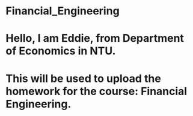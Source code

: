 # Financial_Engineering
# Hello, I am Eddie, from Department of Economics in NTU.
# This will be used to upload the homework for the course: Financial Engineering.
